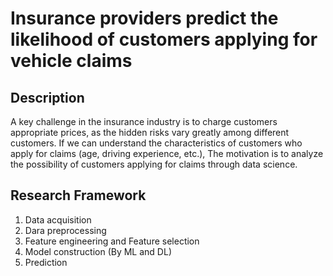 # Insurance providers predict the likelihood of customers applying for vehicle claims
## Description
A key challenge in the insurance industry is to charge customers appropriate prices, as the hidden risks vary greatly among different customers. If we can understand the characteristics of customers who apply for claims (age, driving experience, etc.), The motivation is to analyze the possibility of customers applying for claims through data science.

## Research Framework
1. Data acquisition
2. Dara preprocessing
3. Feature engineering and Feature selection
4. Model construction (By ML and DL)
5. Prediction
